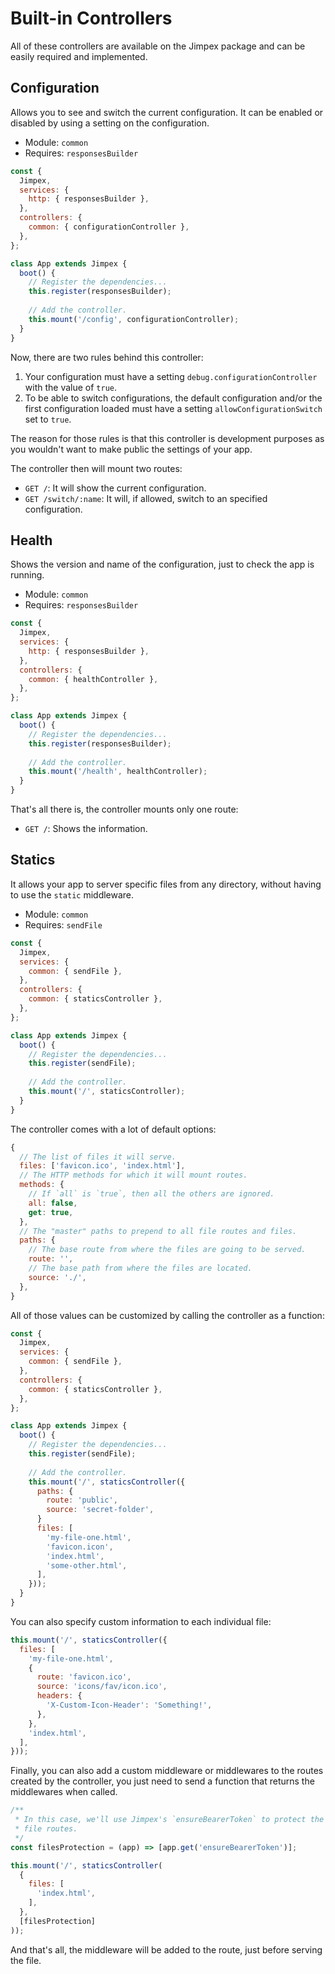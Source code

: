 # Built-in Controllers

All of these controllers are available on the Jimpex package and can be easily required and implemented.

## Configuration

Allows you to see and switch the current configuration. It can be enabled or disabled by using a setting on the configuration.

- Module: `common`
- Requires: `responsesBuilder`

```js
const {
  Jimpex,
  services: {
    http: { responsesBuilder },
  },
  controllers: {
    common: { configurationController },
  },
};

class App extends Jimpex {
  boot() {
    // Register the dependencies...
    this.register(responsesBuilder);
    
    // Add the controller.
    this.mount('/config', configurationController);
  }
}
```

Now, there are two rules behind this controller:

1. Your configuration must have a setting `debug.configurationController` with the value of `true`.
2. To be able to switch configurations, the default configuration and/or the first configuration loaded must have a setting `allowConfigurationSwitch` set to `true`.

The reason for those rules is that this controller is development purposes as you wouldn't want to make public the settings of your app.

The controller then will mount two routes:

- `GET /`: It will show the current configuration.
- `GET /switch/:name`: It will, if allowed, switch to an specified configuration.

## Health

Shows the version and name of the configuration, just to check the app is running.

- Module: `common`
- Requires: `responsesBuilder`

```js
const {
  Jimpex,
  services: {
    http: { responsesBuilder },
  },
  controllers: {
    common: { healthController },
  },
};

class App extends Jimpex {
  boot() {
    // Register the dependencies...
    this.register(responsesBuilder);
    
    // Add the controller.
    this.mount('/health', healthController);
  }
}
```

That's all there is, the controller mounts only one route:

- `GET /`: Shows the information.

## Statics

It allows your app to server specific files from any directory, without having to use the `static` middleware.

- Module: `common`
- Requires: `sendFile`

```js
const {
  Jimpex,
  services: {
    common: { sendFile },
  },
  controllers: {
    common: { staticsController },
  },
};

class App extends Jimpex {
  boot() {
    // Register the dependencies...
    this.register(sendFile);
    
    // Add the controller.
    this.mount('/', staticsController);
  }
}
```

The controller comes with a lot of default options:

```js
{
  // The list of files it will serve.
  files: ['favicon.ico', 'index.html'],
  // The HTTP methods for which it will mount routes.
  methods: {
    // If `all` is `true`, then all the others are ignored.
    all: false,
    get: true,
  },
  // The "master" paths to prepend to all file routes and files.
  paths: {
    // The base route from where the files are going to be served.
    route: '',
    // The base path from where the files are located.
    source: './',
  },
}
```
All of those values can be customized by calling the controller as a function:

```js
const {
  Jimpex,
  services: {
    common: { sendFile },
  },
  controllers: {
    common: { staticsController },
  },
};

class App extends Jimpex {
  boot() {
    // Register the dependencies...
    this.register(sendFile);
    
    // Add the controller.
    this.mount('/', staticsController({
      paths: {
        route: 'public',
        source: 'secret-folder',
      }
      files: [
        'my-file-one.html',
        'favicon.icon',
        'index.html',
        'some-other.html',
      ],
    }));
  }
}
```

You can also specify custom information to each individual file:

```js
this.mount('/', staticsController({
  files: [
    'my-file-one.html',
    {
      route: 'favicon.ico',
      source: 'icons/fav/icon.ico',
      headers: {
        'X-Custom-Icon-Header': 'Something!',
      },
    },
    'index.html',
  ],
}));
```

Finally, you can also add a custom middleware or middlewares to the routes created by the controller, you just need to send a function that returns the middlewares when called.

```js
/**
 * In this case, we'll use Jimpex's `ensureBearerToken` to protect the
 * file routes.
 */
const filesProtection = (app) => [app.get('ensureBearerToken')];

this.mount('/', staticsController(
  {
    files: [
      'index.html',
    ],
  },
  [filesProtection]
));
```

And that's all, the middleware will be added to the route, just before serving the file.
